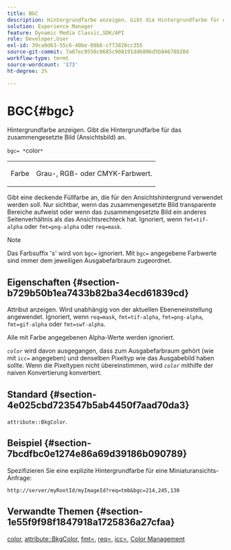 ```yaml
---
title: BGC
description: Hintergrundfarbe anzeigen. Gibt die Hintergrundfarbe für das zusammengesetzte Bild (Ansichtsbild) an.
solution: Experience Manager
feature: Dynamic Media Classic,SDK/API
role: Developer,User
exl-id: 39ca0d63-55c6-40be-88b6-cf73828cc355
source-git-commit: 7a07ec9550c0685c908191dd6806d5b84678820d
workflow-type: tm+mt
source-wordcount: '173'
ht-degree: 2%

---
```


# BGC{#bgc}

Hintergrundfarbe anzeigen. Gibt die Hintergrundfarbe für das zusammengesetzte Bild (Ansichtsbild) an.

`bgc= *`color`*`

<table id="simpletable_998CF426296945FEA48D19E33B71A17E"> 
 <tr class="strow"> 
  <td class="stentry"> <p><span class="codeph"> <span class="varname"> Farbe</span></span> </p> </td> 
  <td class="stentry"> <p>Grau-, RGB- oder CMYK-Farbwert. </p></td> 
 </tr> 
</table>

Gibt eine deckende Füllfarbe an, die für den Ansichtshintergrund verwendet werden soll. Nur sichtbar, wenn das zusammengesetzte Bild transparente Bereiche aufweist oder wenn das zusammengesetzte Bild ein anderes Seitenverhältnis als das Ansichtsrechteck hat. Ignoriert, wenn `fmt=tif-alpha` oder `fmt=png-alpha` oder `req=mask`.

>[!NOTE]
>
>Das Farbsuffix &#39;s&#39; wird von `bgc=` ignoriert. Mit `bgc=` angegebene Farbwerte sind immer dem jeweiligen Ausgabefarbraum zugeordnet.

## Eigenschaften {#section-b729b50b1ea7433b82ba34ecd61839cd}

Attribut anzeigen. Wird unabhängig von der aktuellen Ebeneneinstellung angewendet. Ignoriert, wenn `req=mask`, `fmt=tif-alpha`, `fmt=png-alpha`, `fmt=gif-alpha` oder `fmt=swf-alpha`.

Alle mit Farbe angegebenen Alpha-Werte werden ignoriert.

*`color`* wird davon ausgegangen, dass zum Ausgabefarbraum gehört (wie mit `icc=` angegeben) und denselben Pixeltyp wie das Ausgabebild haben sollte. Wenn die Pixeltypen nicht übereinstimmen, wird *`color`* mithilfe der naiven Konvertierung konvertiert.

## Standard {#section-4e025cbd723547b5ab4450f7aad70da3}

`attribute::BkgColor`.

## Beispiel {#section-7bcdfbc0e1274e86a69d39186b090789}

Spezifizieren Sie eine explizite Hintergrundfarbe für eine Miniaturansichts-Anfrage:

`http://server/myRootId/myImageId?req=tmb&bgc=214,245,130`

## Verwandte Themen {#section-1e55f9f98f1847918a1725836a27cfaa}

[color](../../../../../is-api/http-ref/image-serving-api-ref/c-http-protocol-reference/c-data-types/r-is-http-color.md#reference-0fdb264a3aed4bd78451bb55311f6e93), [attribute::BkgColor](../../../../../is-api/image-catalog/image-serving-api-ref/c-image-catalog-reference/c-attributes-reference/r-bkgcolor.md#reference-ed53106ee50442d7a2dd3e1f60e6f0f8), [fmt=](../../../../../is-api/http-ref/image-serving-api-ref/c-http-protocol-reference/c-command-reference/r-is-http-fmt.md#reference-cdf10043423b45ba9fe15157fb3ae37a), [req=](../../../../../is-api/http-ref/image-serving-api-ref/c-http-protocol-reference/c-command-reference/r-req/r-req.md#reference-907cdb4a97034db7ad94695f25552e76), [icc=](../../../../../is-api/http-ref/image-serving-api-ref/c-http-protocol-reference/c-command-reference/r-icc.md#reference-182b5679e21e4df3b4d330535a5a7517), [Color Management](../../../../../is-api/http-ref/image-serving-api-ref/c-http-protocol-reference/c-syntax-and-features/r-color-management.md#reference-c7e4a72d589145189f7e4bcb6b4544d7)

